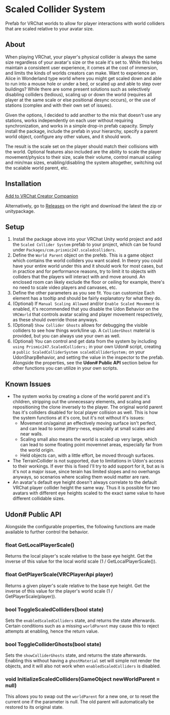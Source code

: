 # Scaled Collider System

Prefab for VRChat worlds to allow for player interactions with world colliders that are scaled relative to your avatar size.

## About

When playing VRChat, your player's physical collider is always the same size regardless of your avatar's size or the scale it's set to. While this helps maintain a consistent user experience, it comes at the cost of immersion, and limits the kinds of worlds creators can make. Want to experience an Alice in Wonderland type world where you might get scaled down and able to run into a mouse hole or under a bed, or scaled up and able to step over buildings? While there are some present solutions such as selectively disabling colliders (tedious), scaling up or down the world (requires all player at the same scale or else positional desync occurs), or the use of stations (complex and with their own set of issues).

Given the options, I decided to add another to the mix that doesn't use any stations, works independently on each user without requiring synchronization, and works in a simple drop-in prefab capacity. Simply install the package, include the prefab in your hierarchy, specify a parent world object, configure any other values, and it should work.

The result is the scale set on the player should match their collisions with the world. Optional features also included are the ability to scale the player movement/physics to their size, scale their volume, control manual scaling and min/max sizes, enabling/disabling the system altogether, switching out the scalable world parent, etc.

## Installation

[Add to VRChat Creator Companion](https://prismic247.github.io/ScaledColliderSystem/)

Alternatively, go to [Releases](https://github.com/Prismic247/ScaledColliderSystem/releases) on the right and download the latest the zip or unitypackage.

## Setup

1. Install the package above into your VRChat Unity world project and add the `Scaled Collider System` prefab to your project, which can be found under `Packages/com.prismic247.scaledcolliders`.
2. Define the `World Parent` object on the prefeb. This is a game object which contains the world colliders you want scaled. In theory you could have your entire world under this and it should work for most cases, but in practice and for performance reasons, try to limit it to objects with colliders that the players will interact with and move around. An enclosed room can likely exclude the floor or ceiling for example, there's no need to scale video players and canvases, etc.
3. Define the other parameters as you see fit. You can customize Each element has a tooltip and should be fairly explanatory for what they do.
4. (Optional) If `Manual Scaling Allowed` and/or `Enable Scaled Movement` is enabled, it's recommended that you disable the Udon Behavior on the `VRCWorld` that controls avatar scaling and player movement respectively, as these should override those anyways.
5. (Optional) `Show Collider Ghosts` allows for debugging the visible colliders to see how things work/line up. A `ColliderGhost` material is provided, but you can always use your own as well.
6. (Optional) You can control and get data from the system by including `using Prismic247.ScaledColliders;` in your own Udon# script, creating a `public ScaledColliderSystem scaledColliderSystem;` on your UdonSharpBehavior, and setting the value in the inspector to the prefab. Alongside the properties, see the **Udon# Public API** section below for other functions you can utilize in your own scripts.

## Known Issues

- The system works by creating a clone of the world parent and it's children, stripping out the unnecessary elements, and scaling and repositioning the clone inversely to the player. The original world parent has it's colliders disabled for local player collision as well. This is how the system functions at it's core, but it's not without it's issues:
	- Movement on/against an effectively moving surface isn't perfect, and can lead to some jittery-ness, especially at small scales and near walls.
	- Scaling small also means the world is scaled up very large, which can lead to some floating point movemnet areas, especially far from the world origin.
	- Held objects can, with a little effort, be moved through surfaces.
- The TerrainCollider is not supported, due to limitations in Udon's access to their workings. If ever this is fixed I'll try to add support for it, but as is it's not a major issue, since terain has limited slopes and no overhangs anyways, so scenarios where scaling them would matter are rare.
- An avatar's default eye height doesn't always correlate to the default VRChat player collider height the same way. Thus it is possible for two avatars with different eye heights scaled to the exact same value to have different collidable sizes.

## Udon# Public API

Alongside the configurable properties, the following functions are made available to further control the behavior.

### float GetLocalPlayerScale()
Returns the local player's scale relative to the base eye height. Get the inverse of this value for the local world scale (1 / GetLocalPlayerScale()).

### float GetPlayerScale(VRCPlayerApi player)
Returns a given player's scale relative to the base eye height. Get the inverse of this value for the player's world scale (1 / GetPlayerScale(player)).

### bool ToggleScaledColliders(bool state)
Sets the `enabledScaledColliders` state, and returns the state afterwards. Certain conditions such as a missing `worldParent` may cause this to reject attempts at enabling, hence the return value.

### bool ToggleColliderGhosts(bool state)
Sets the `showColliderGhosts` state, and returns the state afterwards. Enabling this without having a `ghostMaterial` set will simple not render the objects, and it will also not work when `enabledScaledColliders` is disabled.

### void InitializeScaledColliders(GameObject newWorldParent = null)
This allows you to swap out the `worldParent` for a new one, or to reset the current one if the parameter is null. The old parent will automatically be restored to its original state.

